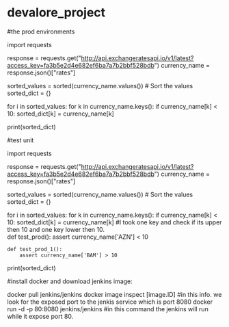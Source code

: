 # devalore_project
#the prod environments

import requests

response = requests.get("http://api.exchangeratesapi.io/v1/latest?access_key=fa3b5e2d4e682ef6ba7a7b2bbf528bdb")
currency_name = response.json()["rates"]

sorted_values = sorted(currency_name.values()) # Sort the values
sorted_dict = {}

for i in sorted_values:
    for k in currency_name.keys():
        if currency_name[k] < 10:
            sorted_dict[k] = currency_name[k]

print(sorted_dict)

#test unit

import requests

response = requests.get("http://api.exchangeratesapi.io/v1/latest?access_key=fa3b5e2d4e682ef6ba7a7b2bbf528bdb")
currency_name = response.json()["rates"]

sorted_values = sorted(currency_name.values()) # Sort the values
sorted_dict = {}

for i in sorted_values:
    for k in currency_name.keys():
        if currency_name[k] < 10:
            sorted_dict[k] = currency_name[k]
#I took one key and check if its upper then 10 and one key lower then 10.            
    def test_prod():
        assert currency_name['AZN'] < 10

    def test_prod_1():
        assert currency_name['BAM'] > 10

print(sorted_dict)

#install docker and download jenkins image:

docker pull jenkins/jenkins
docker image inspect [image.ID] #in this info. we look for the exposed port to the jenkis service which is port 8080
docker run -d -p 80:8080 jenkins/jenkins #in this command the jenkins will run while it expose port 80.



